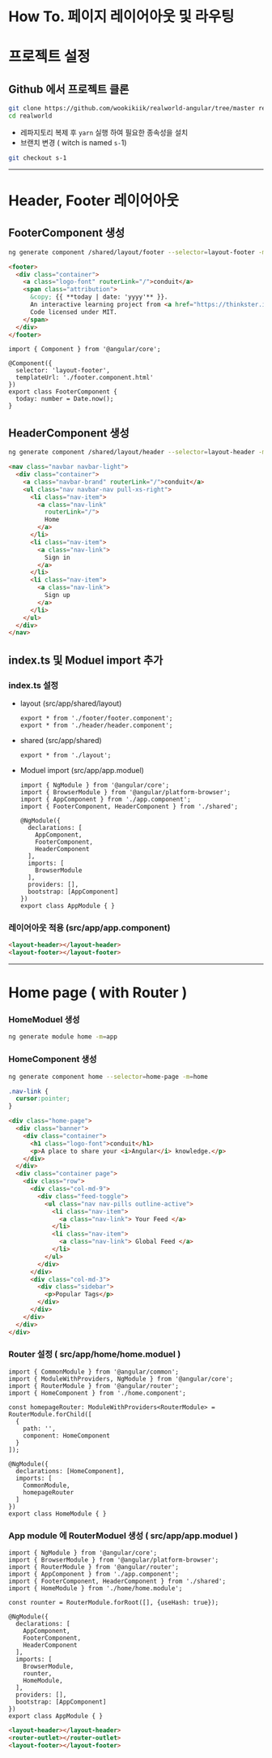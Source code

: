 # How To. 페이지 레이어아웃 및 라우팅

# 프로젝트 설정

## Github 에서 프로젝트 클론

```bash
git clone https://github.com/wookikiik/realworld-angular/tree/master realworld
cd realworld
```

- 레파지토리 복제 후 `yarn` 실행 하여 필요한 종속성을 설치
- 브랜치 변경 ( witch is named `s-`1)

```bash
git checkout s-1
```

---

# Header, Footer 레이어아웃

## FooterComponent 생성

```bash
ng generate component /shared/layout/footer --selector=layout-footer -m=app
```

```html
<footer>
  <div class="container">
    <a class="logo-font" routerLink="/">conduit</a>
    <span class="attribution">
      &copy; {{ **today | date: 'yyyy'** }}.
      An interactive learning project from <a href="https://thinkster.io">Thinkster</a>.
      Code licensed under MIT.
    </span>
  </div>
</footer>
```

```tsx
import { Component } from '@angular/core';

@Component({
  selector: 'layout-footer',
  templateUrl: './footer.component.html'
})
export class FooterComponent {
  today: number = Date.now();
} 
```

## HeaderComponent 생성

```bash
ng generate component /shared/layout/header --selector=layout-header -m=app
```

```html
<nav class="navbar navbar-light">
  <div class="container">
    <a class="navbar-brand" routerLink="/">conduit</a>
    <ul class="nav navbar-nav pull-xs-right">
      <li class="nav-item">
        <a class="nav-link"
          routerLink="/">
          Home
        </a>
      </li>
      <li class="nav-item">
        <a class="nav-link">
          Sign in
        </a>
      </li>
      <li class="nav-item">
        <a class="nav-link">
          Sign up
        </a>
      </li>
    </ul>
  </div>
</nav>
```

## index.ts 및 Moduel import 추가

### index.ts 설정

- layout (src/app/shared/layout)

    ```tsx
    export * from './footer/footer.component';
    export * from './header/header.component';
    ```

- shared (src/app/shared)

    ```tsx
    export * from './layout';
    ```

- Moduel import (src/app/app.moduel)

    ```tsx
    import { NgModule } from '@angular/core';
    import { BrowserModule } from '@angular/platform-browser';
    import { AppComponent } from './app.component';
    import { FooterComponent, HeaderComponent } from './shared';

    @NgModule({
      declarations: [
        AppComponent,
        FooterComponent,
        HeaderComponent
      ],
      imports: [
        BrowserModule
      ],
      providers: [],
      bootstrap: [AppComponent]
    })
    export class AppModule { }
    ```

### 레이어아웃 적용 (src/app/app.component)

```html
<layout-header></layout-header>
<layout-footer></layout-footer>
```

---

# Home page ( with Router )

### HomeModuel 생성

```bash
ng generate module home -m=app
```

### HomeComponent 생성

```bash
ng generate component home --selector=home-page -m=home
```

```css
.nav-link {
  cursor:pointer;
}
```

```html
<div class="home-page">
  <div class="banner">
    <div class="container">
      <h1 class="logo-font">conduit</h1>
      <p>A place to share your <i>Angular</i> knowledge.</p>
    </div>
  </div>
  <div class="container page">
    <div class="row">
      <div class="col-md-9">
        <div class="feed-toggle">
          <ul class="nav nav-pills outline-active">
            <li class="nav-item">
              <a class="nav-link"> Your Feed </a>
            </li>
            <li class="nav-item">
              <a class="nav-link"> Global Feed </a>
            </li>
          </ul>
        </div>
      </div>
      <div class="col-md-3">
        <div class="sidebar">
          <p>Popular Tags</p>
        </div>
      </div>
    </div>
  </div>
</div>
```

### Router 설정 ( src/app/home/home.moduel )

```tsx
import { CommonModule } from '@angular/common';
import { ModuleWithProviders, NgModule } from '@angular/core';
import { RouterModule } from '@angular/router';
import { HomeComponent } from './home.component';

const homepageRouter: ModuleWithProviders<RouterModule> = RouterModule.forChild([
  {
    path: '',
    component: HomeComponent
  }
]);

@NgModule({
  declarations: [HomeComponent],
  imports: [
    CommonModule,
    homepageRouter
  ]
})
export class HomeModule { }
```

### App module 에 RouterModuel 생성 ( src/app/app.moduel )

```tsx
import { NgModule } from '@angular/core';
import { BrowserModule } from '@angular/platform-browser';
import { RouterModule } from '@angular/router';
import { AppComponent } from './app.component';
import { FooterComponent, HeaderComponent } from './shared';
import { HomeModule } from './home/home.module';

const rounter = RouterModule.forRoot([], {useHash: true});

@NgModule({
  declarations: [
    AppComponent,
    FooterComponent,
    HeaderComponent
  ],
  imports: [
    BrowserModule,
    rounter,
    HomeModule,
  ],
  providers: [],
  bootstrap: [AppComponent]
})
export class AppModule { }
```

```html
<layout-header></layout-header>
<router-outlet></router-outlet>
<layout-footer></layout-footer>
```
